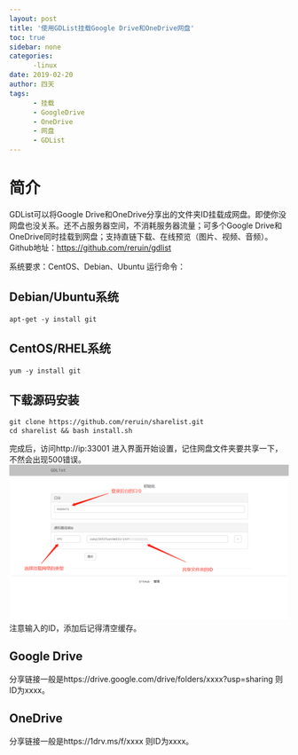 ```yaml
---
layout: post
title: '使用GDList挂载Google Drive和OneDrive网盘'
toc: true
sidebar: none
categories:
      -linux
date: 2019-02-20
author: 四天
tags:
      - 挂载
      - GoogleDrive
      - OneDrive
      - 网盘
      - GDList
---
```

# 简介 #
GDList可以将Google Drive和OneDrive分享出的文件夹ID挂载成网盘。即使你没网盘也没关系。还不占服务器空间，不消耗服务器流量；可多个Google Drive和OneDrive同时挂载到网盘；支持直链下载、在线预览（图片、视频、音频）。
Github地址：https://github.com/reruin/gdlist

系统要求：CentOS、Debian、Ubuntu
运行命令：

## Debian/Ubuntu系统 ##
<pre><code class="language-css">apt-get -y install git</code></pre>
## CentOS/RHEL系统 ##
<pre><code class="language-css">yum -y install git</code></pre>
## 下载源码安装 ##
<pre><code class="language-css">git clone https://github.com/reruin/sharelist.git
cd sharelist && bash install.sh</code></pre>
完成后，访问http://ip:33001 进入界面开始设置，记住网盘文件夹要共享一下，不然会出现500错误。  
![](https://raw.githubusercontent.com/a512154224/a512154224.github.io/master/picture/1004489020.png)  
注意输入的ID，添加后记得清空缓存。

## Google Drive ##
分享链接一般是https://drive.google.com/drive/folders/xxxx?usp=sharing 则ID为xxxx。

## OneDrive ##
分享链接一般是https://1drv.ms/f/xxxx 则ID为xxxx。
